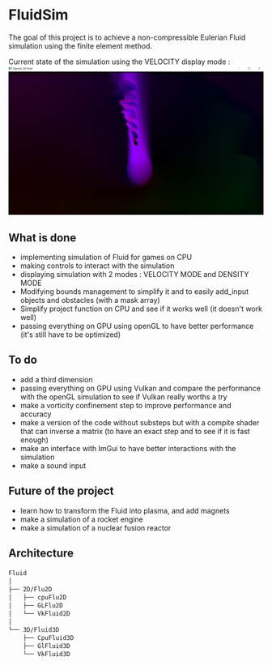 # FluidSim
The goal of this project is to achieve a non-compressible Eulerian Fluid simulation using the finite element method. 

Current state of the simulation using the VELOCITY display mode : 
![](resources/images/screenshots/fluid_16_1.png)


## What is done 
- implementing simulation of Fluid for games on CPU
- making controls to interact with the simulation
- displaying simulation with 2 modes : VELOCITY MODE and DENSITY MODE
- Modifying bounds management to simplify it and to easily add_input objects and obstacles (with a mask array)
- Simplify project function on CPU and see if it works well (it doesn't work well)
- passing everything on GPU using openGL to have better performance (it's still have to be optimized)


## To do
- add a third dimension
- passing everything on GPU using Vulkan and compare the performance with the openGL simulation to see if Vulkan really worths a try
- make a vorticity confinement step to improve performance and accuracy
- make a version of the code without substeps but with a compite shader that can inverse a matrix (to have an exact step and to see if it is fast enough) 
- make an interface with ImGui to have better interactions with the simulation
- make a sound input 

## Future of the project
- learn how to transform the Fluid into plasma, and add magnets
- make a simulation of a rocket engine
- make a simulation of a nuclear fusion reactor

## Architecture

```plain text 
Fluid
│
├── 2D/Flu2D
│   ├── cpuFlu2D
│   ├── GLFlu2D
│   └── VkFluid2D
│
└── 3D/Fluid3D
    ├── CpuFluid3D
    ├── GlFluid3D
    └── VkFluid3D
```

